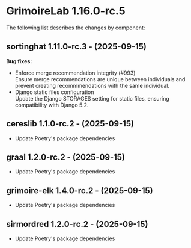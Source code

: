 # GrimoireLab 1.16.0-rc.5
The following list describes the changes by component:



## sortinghat 1.11.0-rc.3 - (2025-09-15)

**Bug fixes:**

 * Enforce merge recommendation integrity (#993)\
   Ensure merge recommendations are unique between individuals and
   prevent creating recommmendations with the same individual.
 * Django static files configuration\
   Update the Django STORAGES setting for static files, ensuring
   compatibility with Django 5.2.

  ## cereslib 1.1.0-rc.2 - (2025-09-15)
  
  * Update Poetry's package dependencies






  ## graal 1.2.0-rc.2 - (2025-09-15)
  
  * Update Poetry's package dependencies
  ## grimoire-elk 1.4.0-rc.2 - (2025-09-15)
  
  * Update Poetry's package dependencies
  ## sirmordred 1.2.0-rc.2 - (2025-09-15)
  
  * Update Poetry's package dependencies
